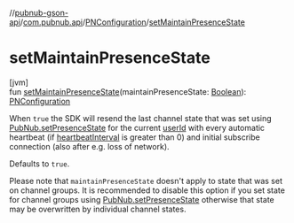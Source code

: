 //[pubnub-gson-api](../../../index.md)/[com.pubnub.api](../index.md)/[PNConfiguration](index.md)/[setMaintainPresenceState](set-maintain-presence-state.md)

# setMaintainPresenceState

[jvm]\
fun [setMaintainPresenceState](set-maintain-presence-state.md)(maintainPresenceState: [Boolean](https://kotlinlang.org/api/latest/jvm/stdlib/kotlin/-boolean/index.html)): [PNConfiguration](index.md)

When `true` the SDK will resend the last channel state that was set using [PubNub.setPresenceState](../-pub-nub/set-presence-state.md) for the current [userId](user-id.md) with every automatic heartbeat (if [heartbeatInterval](heartbeat-interval.md) is greater than 0) and initial subscribe connection (also after e.g. loss of network).

Defaults to `true`.

Please note that `maintainPresenceState` doesn't apply to state that was set on channel groups. It is recommended to disable this option if you set state for channel groups using [PubNub.setPresenceState](../-pub-nub/set-presence-state.md) otherwise that state may be overwritten by individual channel states.

